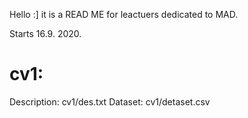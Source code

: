 Hello :] it is a READ ME for leactuers dedicated to MAD.

Starts 16.9. 2020.

# cv1:

Description: cv1/des.txt
Dataset: cv1/detaset.csv
